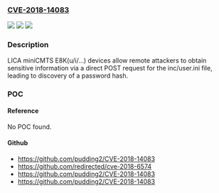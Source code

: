 ### [CVE-2018-14083](https://cve.mitre.org/cgi-bin/cvename.cgi?name=CVE-2018-14083)
![](https://img.shields.io/static/v1?label=Product&message=n%2Fa&color=blue)
![](https://img.shields.io/static/v1?label=Version&message=n%2Fa&color=blue)
![](https://img.shields.io/static/v1?label=Vulnerability&message=n%2Fa&color=brighgreen)

### Description

LICA miniCMTS E8K(u/i/...) devices allow remote attackers to obtain sensitive information via a direct POST request for the inc/user.ini file, leading to discovery of a password hash.

### POC

#### Reference
No POC found.

#### Github
- https://github.com/pudding2/CVE-2018-14083
- https://github.com/redirected/cve-2018-6574
- https://github.com/pudding2/CVE-2018-14083
- https://github.com/pudding2/CVE-2018-14083

